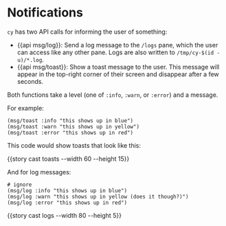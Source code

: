 # Notifications

`cy` has two API calls for informing the user of something:

- {{api msg/log}}: Send a log message to the `/logs` pane, which the user can access like any other pane. Logs are also written to `/tmp/cy-$(id -u)/*.log`.
- {{api msg/toast}}: Show a toast message to the user. This message will appear in the top-right corner of their screen and disappear after a few seconds.

Both functions take a level (one of `:info`, `:warn`, or `:error`) and a message.

For example:

```janet
(msg/toast :info "this shows up in blue")
(msg/toast :warn "this shows up in yellow")
(msg/toast :error "this shows up in red")
```

This code would show toasts that look like this:

{{story cast toasts --width 60 --height 15}}

And for log messages:

```janet
# ignore
(msg/log :info "this shows up in blue")
(msg/log :warn "this shows up in yellow (does it though?)")
(msg/log :error "this shows up in red")
```

{{story cast logs --width 80 --height 5}}
